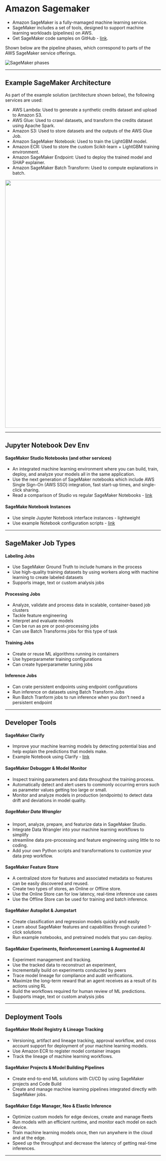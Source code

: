 # Amazon Sagemaker

- Amazon SageMaker is a fully-mamaged machine learning service.  
- SageMaker includes a set of tools, designed to support machine learning workloads (pipelines) on AWS.  
- Get SageMaker code samples on GitHub - [link](https://github.com/aws/amazon-sagemaker-examples).  

Shown below are the pipeline phases, which correspond to parts of the AWS SageMaker service offerings.

![SageMaker phases](https://github.com/lynnlangit/Hello-AWS-Data-Services/blob/master/images/sagemaker-phases.png)

---
## Example SageMaker Architecture

As part of the example solution (architecture shown below), the following services are used:

- AWS Lambda: Used to generate a synthetic credits dataset and upload to Amazon S3.
- AWS Glue: Used to crawl datasets, and transform the credits dataset using Apache Spark.
- Amazon S3: Used to store datasets and the outputs of the AWS Glue Job.
- Amazon SageMaker Notebook: Used to train the LightGBM model.
- Amazon ECR: Used to store the custom Scikit-learn + LightGBM training environment.
- Amazon SageMaker Endpoint: Used to deploy the trained model and SHAP explainer.
- Amazon SageMaker Batch Transform: Used to compute explanations in batch.

<img src="https://github.com/lynnlangit/Hello-AWS-Data-Services/blob/master/images/sm-ex-arch.png" width=800>


---

## Jupyter Notebook Dev Env

#### SageMaker Studio Notebooks (and other services)
- An integrated machine learning environment where you can build, train, deploy, and analyze your models all in the same application.
- Use the next generation of SageMaker notebooks which include AWS Single Sign-On (AWS SSO) integration, fast start-up times, and single-click sharing.
- Read a comparison of Studio vs regular SageMaker Notebooks - [link](https://docs.aws.amazon.com/sagemaker/latest/dg/notebooks-comparison.html)

#### SageMake Notebook Instances
- Use simple Jupyter Notebook interface instances - lightweight
- Use example Notebook configuration scripts - [link](https://github.com/aws-samples/amazon-sagemaker-notebook-instance-lifecycle-config-samples)

---

## SageMaker Job Types

#### Labeling Jobs
- Use SageMaker Ground Truth to include humans in the process
- Use high-quality training datasets by using workers along with machine learning to create labeled datasets
- Supports image, text or custom analysis jobs

#### Processing Jobs
- Analyze, validate and process data in scalable, container-based job clusters
- Tackle feature engineering
- Interpret and evaluate models
- Can be run as pre or post-processing jobs
- Can use Batch Transforms jobs for this type of task

#### Training Jobs 
- Create or reuse ML algorithms running in containers
- Use hyperparameter training configurations
- Can create hyperparameter tuning jobs 

#### Inference Jobs
- Can crate persistent endpoints using endpoint configurations
- Run inference on datasets using Batch Transform Jobs
- Run Batch Tranform jobs to run inference when you don't need a persistent endpoint

---

## Developer Tools

#### SageMaker Clarify
- Improve your machine learning models by detecting potential bias and help explain the predictions that models make.
- Example Notebook using Clarify - [link](https://github.com/aws/amazon-sagemaker-examples/blob/master/sagemaker_processing/fairness_and_explainability/fairness_and_explainability.ipynb)

#### SageMaker Debugger & Model Monitor
- Inspect training parameters and data throughout the training process. 
- Automatically detect and alert users to commonly occurring errors such as parameter values getting too large or small.
- Monitor and analyze models in production (endpoints) to detect data drift and deviations in model quality.

##### SageMaker Data Wrangler
- Import, analyze, prepare, and featurize data in SageMaker Studio. 
- Integrate Data Wrangler into your machine learning workflows to simplify
- streamline data pre-processing and feature engineering using little to no coding. 
- Add your own Python scripts and transformations to customize your data prep workflow.

#### SageMaker Feature Store
- A centralized store for features and associated metadata so features can be easily discovered and reused. 
- Create two types of stores, an Online or Offline store. 
- Use the Online Store can for low latency, real-time inference use cases 
- Use the Offline Store can be used for training and batch inference.

#### SageMaker Autopilot & Jumpstart
- Create classification and regression models quickly and easily
- Learn about SageMaker features and capabilities through curated 1-click solutions
- Run example notebooks, and pretrained models that you can deploy. 

#### SageMaker Experiments, Reinforcement Learning & Augmented AI
- Experiment management and tracking. 
- Use the tracked data to reconstruct an experiment, 
- Incrementally build on experiments conducted by peers
- Trace model lineage for compliance and audit verifications.
- Maximize the long-term reward that an agent receives as a result of its actions using RL
- Build the workflows required for human review of ML predictions.
- Supports image, text or custom analysis jobs

---

## Deployment Tools

#### SageMaker Model Registry & Lineage Tracking
- Versioning, artifact and lineage tracking, approval workflow, and cross account support for deployment of your machine learning models.
- Use Amazon ECR to register model container images
- Track the lineage of machine learning workflows.

#### SageMaker Projects & Model Building Pipelines
- Create end-to-end ML solutions with CI/CD by using SageMaker projects and Code Build
- Create and manage machine learning pipelines integrated directly with SageMaker jobs.

#### SageMaker Edge Manager, Neo & Elastic Inference
- Optimize custom models for edge devices, create and manage fleets
- Run models with an efficient runtime, and monitor each model on each device.
- Train machine learning models once, then run anywhere in the cloud and at the edge.
- Speed up the throughput and decrease the latency of getting real-time inferences.

---





